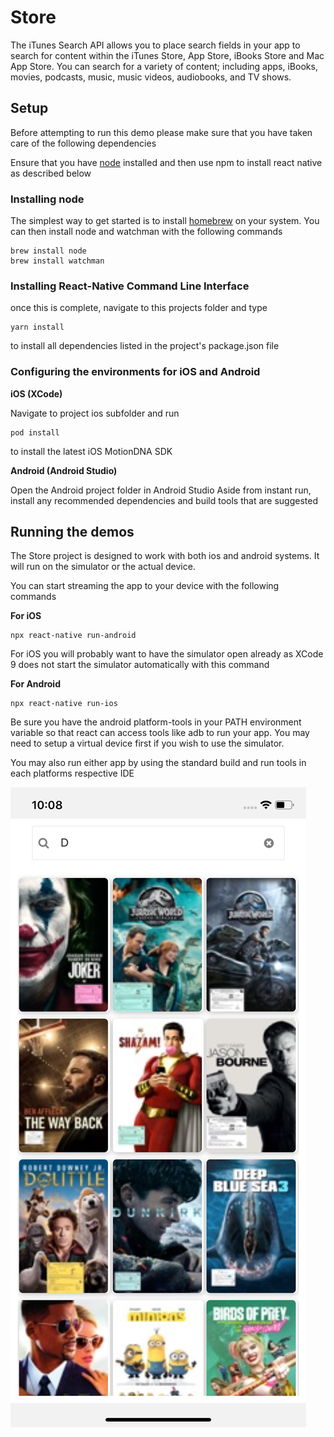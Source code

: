 # Store
The iTunes Search API allows you to place search fields in your app to search
for content within the iTunes Store, App Store, iBooks Store and Mac App
Store. You can search for a variety of content; including apps, iBooks, movies,
podcasts, music, music videos, audiobooks, and TV shows.
## Setup
Before attempting to run this demo please make sure that you have taken care of the following dependencies

Ensure that you have [node](https://nodejs.org/en/download/) installed and then use npm to install react native as described below

### Installing node
The simplest way to get started is to install [homebrew](https://brew.sh) on your system.
You can then install node and watchman with the following commands
```
brew install node
brew install watchman
```

### Installing React-Native Command Line Interface
once this is complete, navigate to this projects folder and type 
```
yarn install
``` 
to install all dependencies listed in the project's package.json file

### Configuring the environments for iOS and Android

__iOS (XCode)__

Navigate to project ios subfolder and run
```
pod install
```
to install the latest iOS MotionDNA SDK

__Android (Android Studio)__

Open the Android project folder in Android Studio
Aside from instant run, install any recommended dependencies and build tools that are suggested


## Running the demos
The Store project is designed to work with both ios and android systems. It will run on the simulator or the actual device.

You can start streaming the app to your device with the following commands

__For iOS__

```
npx react-native run-android

```
For iOS you will probably want to have the simulator open already as XCode 9 does not start the simulator automatically with this command

__For Android__

```
npx react-native run-ios
```
Be sure you have the android platform-tools in your PATH environment variable so that react can access tools like adb to run your app. You may need to setup a virtual device first if you wish to use the simulator.

You may also run either app by using the standard build and run tools in each platforms respective IDE


![Alt text](/list.png?raw=true "Optional Title")
